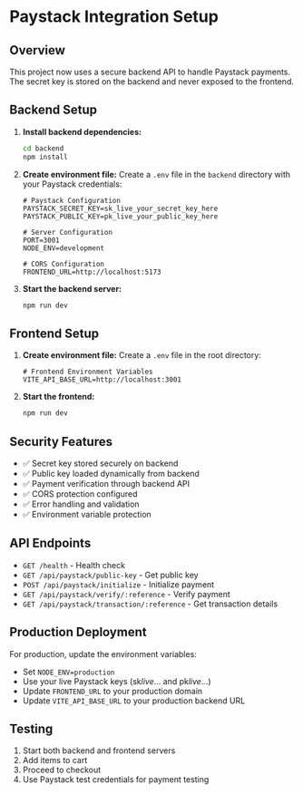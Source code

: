 # Paystack Integration Setup

## Overview

This project now uses a secure backend API to handle Paystack payments. The secret key is stored on the backend and never exposed to the frontend.

## Backend Setup

1. **Install backend dependencies:**

   ```bash
   cd backend
   npm install
   ```

2. **Create environment file:**
   Create a `.env` file in the `backend` directory with your Paystack credentials:

   ```env
   # Paystack Configuration
   PAYSTACK_SECRET_KEY=sk_live_your_secret_key_here
   PAYSTACK_PUBLIC_KEY=pk_live_your_public_key_here

   # Server Configuration
   PORT=3001
   NODE_ENV=development

   # CORS Configuration
   FRONTEND_URL=http://localhost:5173
   ```

3. **Start the backend server:**

   ```bash
   npm run dev
   ```

## Frontend Setup

1. **Create environment file:**
   Create a `.env` file in the root directory:

   ```env
   # Frontend Environment Variables
   VITE_API_BASE_URL=http://localhost:3001
   ```

2. **Start the frontend:**

   ```bash
   npm run dev
   ```

## Security Features

- ✅ Secret key stored securely on backend
- ✅ Public key loaded dynamically from backend
- ✅ Payment verification through backend API
- ✅ CORS protection configured
- ✅ Error handling and validation
- ✅ Environment variable protection

## API Endpoints

- `GET /health` - Health check
- `GET /api/paystack/public-key` - Get public key
- `POST /api/paystack/initialize` - Initialize payment
- `GET /api/paystack/verify/:reference` - Verify payment
- `GET /api/paystack/transaction/:reference` - Get transaction details

## Production Deployment

For production, update the environment variables:

- Set `NODE_ENV=production`
- Use your live Paystack keys (sk*live*... and pk*live*...)
- Update `FRONTEND_URL` to your production domain
- Update `VITE_API_BASE_URL` to your production backend URL

## Testing

1. Start both backend and frontend servers
2. Add items to cart
3. Proceed to checkout
4. Use Paystack test credentials for payment testing
